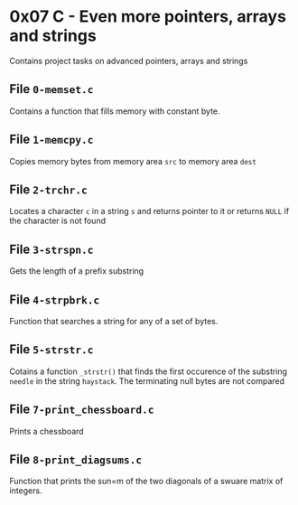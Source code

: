 # 0x07 C - Even more pointers, arrays and strings
Contains project tasks on advanced pointers, arrays and strings

## File `0-memset.c`
Contains a function that fills memory with constant byte.

## File `1-memcpy.c`
Copies memory bytes from memory area `src` to memory area `dest`

## File `2-trchr.c`
Locates a character `c` in a string `s` and returns pointer to it or returns `NULL` if the character is not found

## File `3-strspn.c`
Gets the length of a prefix substring

## File `4-strpbrk.c`
Function that searches a string for any of a set of bytes.

## File `5-strstr.c`
Cotains a function `_strstr()` that finds the first occurence of the substring `needle` in the string `haystack`. The terminating null bytes are not compared

## File `7-print_chessboard.c`
Prints a chessboard

## File `8-print_diagsums.c`
Function that prints the sun=m of the two diagonals of a swuare matrix of integers.


